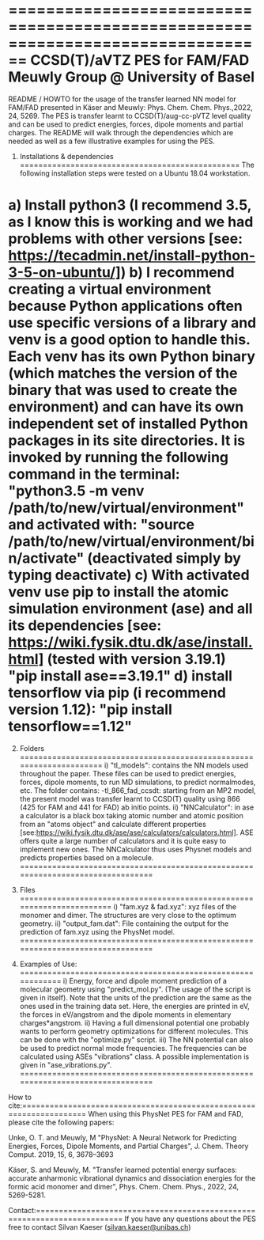 ================================================================================
                         CCSD(T)/aVTZ PES for FAM/FAD                 
                       Meuwly Group @ University of Basel                  
================================================================================

README / HOWTO for the usage of the transfer learned NN model for FAM/FAD presented in
Käser and Meuwly: Phys. Chem. Chem. Phys.,2022, 24, 5269. The PES is transfer learnt
to CCSD(T)/aug-cc-pVTZ level quality and can be used to predict energies, forces, 
dipole moments and partial charges. The README will walk through the dependencies
which are needed as well as a few illustrative examples for using the PES.

1) Installations & dependencies ================================================
The following installation steps were tested on a Ubuntu 18.04 workstation.

a) Install python3 (I recommend 3.5, as I know this is working and we had problems
   with other versions [see: https://tecadmin.net/install-python-3-5-on-ubuntu/])
b) I recommend creating a virtual environment because Python applications often
   use specific versions of a library and venv is a good option to handle this.
   Each venv has its own Python binary (which matches the version of the binary
   that was used to create the environment) and can have its own independent set
   of installed Python packages in its site directories. It is invoked by running
   the following command in the terminal:
        "python3.5 -m venv /path/to/new/virtual/environment"
   and activated with:
        "source /path/to/new/virtual/environment/bin/activate"
   (deactivated simply by typing deactivate)
c) With activated venv use pip to install the atomic simulation environment (ase)
   and all its dependencies [see: https://wiki.fysik.dtu.dk/ase/install.html]
   (tested with version 3.19.1)
        "pip install ase==3.19.1"
d) install tensorflow via pip (i recommend version 1.12):
        "pip install tensorflow==1.12"
================================================================================

2) Folders =====================================================================
i) "tl_models": contains the NN models used throughout the paper. These files
   can be used to predict energies, forces, dipole moments, to run MD
   simulations, to predict normalmodes, etc. The folder contains:
       -tl_866_fad_ccsdt: starting from an MP2 model, the present model was transfer
            learnt to CCSD(T) quality using 866 (425 for FAM and 441 for FAD) ab initio
            points. 
ii) "NNCalculator": in ase a calculator is a black box taking atomic number and
     atomic position from an "atoms object" and calculate different properties
     [see:https://wiki.fysik.dtu.dk/ase/ase/calculators/calculators.html].
     ASE offers quite a large number of calculators and it is quite easy to
     implement new ones. The NNCalculator thus uses Physnet models and predicts
     properties based on a molecule.
================================================================================

3) Files =======================================================================
i) "fam.xyz & fad.xyz": xyz files of the monomer and dimer. The structures are very
    close to the optimum geometry.
ii) "output_fam.dat": File containing the output for the prediction of fam.xyz using the
    PhysNet model.
================================================================================

4) Examples of Use: ============================================================
i) Energy, force and dipole moment prediction of a molecular geometry using
   "predict_mol.py". (The usage of the script is given in itself). Note that the
   units of the prediction are the same as the ones used in the training data
   set. Here, the energies are printed in eV, the forces in eV/angstrom and the
   dipole moments in elementary charges*angstrom. 
ii) Having a full dimensional potential one probably wants to perform geometry
    optimizations for different molecules. This can be done with the
    "optimize.py" script.
iii) The NN potential can also be used to predict normal mode frequencies. The
    frequencies can be calculated using ASEs "vibrations" class.  A possible
    implementation is given in "ase_vibrations.py".
================================================================================

How to cite:====================================================================
When using this PhysNet PES for FAM and FAD, please cite the following papers:

Unke, O. T. and Meuwly, M "PhysNet: A Neural Network for Predicting Energies,
Forces, Dipole Moments, and Partial Charges", J. Chem. Theory Comput. 2019,
15, 6, 3678–3693

Käser, S. and Meuwly, M. "Transfer learned potential energy surfaces: accurate
anharmonic vibrational dynamics and dissociation energies for the formic acid
monomer and dimer", Phys. Chem. Chem. Phys., 2022, 24, 5269-5281.

Contact:=========================================================================
If you have any questions about the PES free to contact Silvan Kaeser
(silvan.kaeser@unibas.ch)

